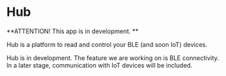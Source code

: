 # Hub

**ATTENTION! This app is in development. **

Hub is a platform to read and control your BLE (and soon IoT) devices.

Hub is in development. The feature we are working on is BLE connectivity.
In a later stage, communication with IoT devices will be included.
